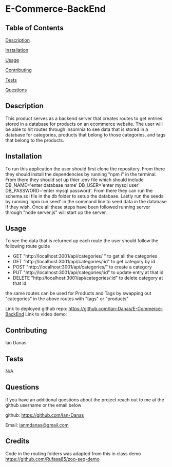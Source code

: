 # E-Commerce-BackEnd

## Table of Contents
[Description](#Description)

[Installation](#Installation)

[Usage](#Usage)

[Contributing](#Contributing)

[Tests](#Tests)


[Questions](#Questions)


## Description <a id = "Description"></a>
This product serves as a backend server that creates routes to get entries stored in a database for products on an ecommerce website. The user will be able to hit routes through insomnia to see data that is stored in a database for categories, products that belong to those categories, and tags that belong to the products.
## Installation <a id = "Installation"></a>
To run this application the user should first clone the repository. From there they should install the dependencies by running "npm i" in the terminal. From there they should set up thier .env file which should include DB_NAME='enter database name' DB_USER='enter mysql user' DB_PASSWORD='enter mysql password'. From there they can run the schema.sql file in the db folder to setup the database. Lastly run the seeds by running 'npm run seed' in the command line to seed data in the database if they wish. Once all these steps have been followed running server through "node server.js" will start up the server.

## Usage <a id = "Usage"></a>
To see the data that is returned up each route the user should follow the following route guide 
- GET "http://localhost:3001/api/categories/ " to get all the categories
- GET "http://localhost:3001/api/categories/:id" to get category by id
- POST "http://localhost:3001/api/categories/" to create a category 
- PUT "http://localhost:3001/api/categories/:id" to update entry at that id
- DELETE "http://localhost:3001/api/categories/:id" to delete category at that id

the same routes can be used for Products and Tags by swapping out "categories" in the above routes with "tags" or "products"
 
Link to deployed github repo:  https://github.com/Ian-Danas/E-Commerce-BackEnd
Link to video demo: 
## Contributing <a id = "Contributing"></a>
Ian Danas
## Tests <a id = "Tests"></a>
N/A

## Questions <a id = "Questions"></a>
if you have an additional questions about the project reach out to me at the github username or the email below

 github: https://github.com/Ian-Danas

 Email: ianmdanas@gmail.com

## Credits
Code in the routing folders was adapted from this in class demo https://github.com/Rufasa85/zoo-seq-demo
